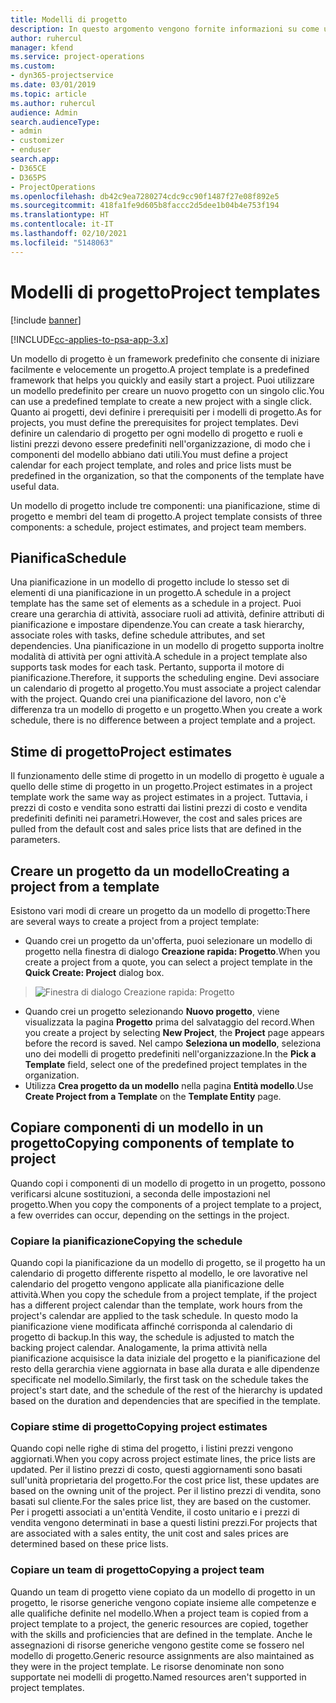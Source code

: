 ```yaml
---
title: Modelli di progetto
description: In questo argomento vengono fornite informazioni su come utilizzare modelli di progetto per una rapida configurazione dei progetti.
author: ruhercul
manager: kfend
ms.service: project-operations
ms.custom:
- dyn365-projectservice
ms.date: 03/01/2019
ms.topic: article
ms.author: ruhercul
audience: Admin
search.audienceType:
- admin
- customizer
- enduser
search.app:
- D365CE
- D365PS
- ProjectOperations
ms.openlocfilehash: db42c9ea7280274cdc9cc90f1487f27e08f892e5
ms.sourcegitcommit: 418fa1fe9d605b8faccc2d5dee1b04b4e753f194
ms.translationtype: HT
ms.contentlocale: it-IT
ms.lasthandoff: 02/10/2021
ms.locfileid: "5148063"
---
```

# <a name="project-templates"></a><span data-ttu-id="d11b0-103">Modelli di progetto</span><span class="sxs-lookup"><span data-stu-id="d11b0-103">Project templates</span></span> 

[!include [banner](../includes/psa-now-project-operations.md)]

[!INCLUDE[cc-applies-to-psa-app-3.x](../includes/cc-applies-to-psa-app-3x.md)]

<span data-ttu-id="d11b0-104">Un modello di progetto è un framework predefinito che consente di iniziare facilmente e velocemente un progetto.</span><span class="sxs-lookup"><span data-stu-id="d11b0-104">A project template is a predefined framework that helps you quickly and easily start a project.</span></span> <span data-ttu-id="d11b0-105">Puoi utilizzare un modello predefinito per creare un nuovo progetto con un singolo clic.</span><span class="sxs-lookup"><span data-stu-id="d11b0-105">You can use a predefined template to create a new project with a single click.</span></span> <span data-ttu-id="d11b0-106">Quanto ai progetti, devi definire i prerequisiti per i modelli di progetto.</span><span class="sxs-lookup"><span data-stu-id="d11b0-106">As for projects, you must define the prerequisites for project templates.</span></span> <span data-ttu-id="d11b0-107">Devi definire un calendario di progetto per ogni modello di progetto e ruoli e listini prezzi devono essere predefiniti nell'organizzazione, di modo che i componenti del modello abbiano dati utili.</span><span class="sxs-lookup"><span data-stu-id="d11b0-107">You must define a project calendar for each project template, and roles and price lists must be predefined in the organization, so that the components of the template have useful data.</span></span>

<span data-ttu-id="d11b0-108">Un modello di progetto include tre componenti: una pianificazione, stime di progetto e membri del team di progetto.</span><span class="sxs-lookup"><span data-stu-id="d11b0-108">A project template consists of three components: a schedule, project estimates, and project team members.</span></span>

## <a name="schedule"></a><span data-ttu-id="d11b0-109">Pianifica</span><span class="sxs-lookup"><span data-stu-id="d11b0-109">Schedule</span></span>

<span data-ttu-id="d11b0-110">Una pianificazione in un modello di progetto include lo stesso set di elementi di una pianificazione in un progetto.</span><span class="sxs-lookup"><span data-stu-id="d11b0-110">A schedule in a project template has the same set of elements as a schedule in a project.</span></span> <span data-ttu-id="d11b0-111">Puoi creare una gerarchia di attività, associare ruoli ad attività, definire attributi di pianificazione e impostare dipendenze.</span><span class="sxs-lookup"><span data-stu-id="d11b0-111">You can create a task hierarchy, associate roles with tasks, define schedule attributes, and set dependencies.</span></span> <span data-ttu-id="d11b0-112">Una pianificazione in un modello di progetto supporta inoltre modalità di attività per ogni attività.</span><span class="sxs-lookup"><span data-stu-id="d11b0-112">A schedule in a project template also supports task modes for each task.</span></span> <span data-ttu-id="d11b0-113">Pertanto, supporta il motore di pianificazione.</span><span class="sxs-lookup"><span data-stu-id="d11b0-113">Therefore, it supports the scheduling engine.</span></span> <span data-ttu-id="d11b0-114">Devi associare un calendario di progetto al progetto.</span><span class="sxs-lookup"><span data-stu-id="d11b0-114">You must associate a project calendar with the project.</span></span> <span data-ttu-id="d11b0-115">Quando crei una pianificazione del lavoro, non c'è differenza tra un modello di progetto e un progetto.</span><span class="sxs-lookup"><span data-stu-id="d11b0-115">When you create a work schedule, there is no difference between a project template and a project.</span></span>

## <a name="project-estimates"></a><span data-ttu-id="d11b0-116">Stime di progetto</span><span class="sxs-lookup"><span data-stu-id="d11b0-116">Project estimates</span></span>

<span data-ttu-id="d11b0-117">Il funzionamento delle stime di progetto in un modello di progetto è uguale a quello delle stime di progetto in un progetto.</span><span class="sxs-lookup"><span data-stu-id="d11b0-117">Project estimates in a project template work the same way as project estimates in a project.</span></span> <span data-ttu-id="d11b0-118">Tuttavia, i prezzi di costo e vendita sono estratti dai listini prezzi di costo e vendita predefiniti definiti nei parametri.</span><span class="sxs-lookup"><span data-stu-id="d11b0-118">However, the cost and sales prices are pulled from the default cost and sales price lists that are defined in the parameters.</span></span>

## <a name="creating-a-project-from-a-template"></a><span data-ttu-id="d11b0-119">Creare un progetto da un modello</span><span class="sxs-lookup"><span data-stu-id="d11b0-119">Creating a project from a template</span></span>
 
<span data-ttu-id="d11b0-120">Esistono vari modi di creare un progetto da un modello di progetto:</span><span class="sxs-lookup"><span data-stu-id="d11b0-120">There are several ways to create a project from a project template:</span></span>

- <span data-ttu-id="d11b0-121">Quando crei un progetto da un'offerta, puoi selezionare un modello di progetto nella finestra di dialogo **Creazione rapida: Progetto**.</span><span class="sxs-lookup"><span data-stu-id="d11b0-121">When you create a project from a quote, you can select a project template in the **Quick Create: Project** dialog box.</span></span>

> ![Finestra di dialogo Creazione rapida: Progetto](media/project-11.png)

- <span data-ttu-id="d11b0-123">Quando crei un progetto selezionando **Nuovo progetto**, viene visualizzata la pagina **Progetto** prima del salvataggio del record.</span><span class="sxs-lookup"><span data-stu-id="d11b0-123">When you create a project by selecting **New Project**, the **Project** page appears before the record is saved.</span></span> <span data-ttu-id="d11b0-124">Nel campo **Seleziona un modello**, seleziona uno dei modelli di progetto predefiniti nell'organizzazione.</span><span class="sxs-lookup"><span data-stu-id="d11b0-124">In the **Pick a Template** field, select one of the predefined project templates in the organization.</span></span>
- <span data-ttu-id="d11b0-125">Utilizza **Crea progetto da un modello** nella pagina **Entità modello**.</span><span class="sxs-lookup"><span data-stu-id="d11b0-125">Use **Create Project from a Template** on the **Template Entity** page.</span></span>

## <a name="copying-components-of-template-to-project"></a><span data-ttu-id="d11b0-126">Copiare componenti di un modello in un progetto</span><span class="sxs-lookup"><span data-stu-id="d11b0-126">Copying components of template to project</span></span>

<span data-ttu-id="d11b0-127">Quando copi i componenti di un modello di progetto in un progetto, possono verificarsi alcune sostituzioni, a seconda delle impostazioni nel progetto.</span><span class="sxs-lookup"><span data-stu-id="d11b0-127">When you copy the components of a project template to a project, a few overrides can occur, depending on the settings in the project.</span></span>

### <a name="copying-the-schedule"></a><span data-ttu-id="d11b0-128">Copiare la pianificazione</span><span class="sxs-lookup"><span data-stu-id="d11b0-128">Copying the schedule</span></span>

<span data-ttu-id="d11b0-129">Quando copi la pianificazione da un modello di progetto, se il progetto ha un calendario di progetto differente rispetto al modello, le ore lavorative nel calendario del progetto vengono applicate alla pianificazione delle attività.</span><span class="sxs-lookup"><span data-stu-id="d11b0-129">When you copy the schedule from a project template, if the project has a different project calendar than the template, work hours from the project's calendar are applied to the task schedule.</span></span> <span data-ttu-id="d11b0-130">In questo modo la pianificazione viene modificata affinché corrisponda al calendario di progetto di backup.</span><span class="sxs-lookup"><span data-stu-id="d11b0-130">In this way, the schedule is adjusted to match the backing project calendar.</span></span> <span data-ttu-id="d11b0-131">Analogamente, la prima attività nella pianificazione acquisisce la data iniziale del progetto e la pianificazione del resto della gerarchia viene aggiornata in base alla durata e alle dipendenze specificate nel modello.</span><span class="sxs-lookup"><span data-stu-id="d11b0-131">Similarly, the first task on the schedule takes the project's start date, and the schedule of the rest of the hierarchy is updated based on the duration and dependencies that are specified in the template.</span></span> 

### <a name="copying-project-estimates"></a><span data-ttu-id="d11b0-132">Copiare stime di progetto</span><span class="sxs-lookup"><span data-stu-id="d11b0-132">Copying project estimates</span></span> 

<span data-ttu-id="d11b0-133">Quando copi nelle righe di stima del progetto, i listini prezzi vengono aggiornati.</span><span class="sxs-lookup"><span data-stu-id="d11b0-133">When you copy across project estimate lines, the price lists are updated.</span></span> <span data-ttu-id="d11b0-134">Per il listino prezzi di costo, questi aggiornamenti sono basati sull'unità proprietaria del progetto.</span><span class="sxs-lookup"><span data-stu-id="d11b0-134">For the cost price list, these updates are based on the owning unit of the project.</span></span> <span data-ttu-id="d11b0-135">Per il listino prezzi di vendita, sono basati sul cliente.</span><span class="sxs-lookup"><span data-stu-id="d11b0-135">For the sales price list, they are based on the customer.</span></span> <span data-ttu-id="d11b0-136">Per i progetti associati a un'entità Vendite, il costo unitario e i prezzi di vendita vengono determinati in base a questi listini prezzi.</span><span class="sxs-lookup"><span data-stu-id="d11b0-136">For projects that are associated with a sales entity, the unit cost and sales prices are determined based on these price lists.</span></span>

### <a name="copying-a-project-team"></a><span data-ttu-id="d11b0-137">Copiare un team di progetto</span><span class="sxs-lookup"><span data-stu-id="d11b0-137">Copying a project team</span></span>

<span data-ttu-id="d11b0-138">Quando un team di progetto viene copiato da un modello di progetto in un progetto, le risorse generiche vengono copiate insieme alle competenze e alle qualifiche definite nel modello.</span><span class="sxs-lookup"><span data-stu-id="d11b0-138">When a project team is copied from a project template to a project, the generic resources are copied, together with the skills and proficiencies that are defined in the template.</span></span> <span data-ttu-id="d11b0-139">Anche le assegnazioni di risorse generiche vengono gestite come se fossero nel modello di progetto.</span><span class="sxs-lookup"><span data-stu-id="d11b0-139">Generic resource assignments are also maintained as they were in the project template.</span></span> <span data-ttu-id="d11b0-140">Le risorse denominate non sono supportate nei modelli di progetto.</span><span class="sxs-lookup"><span data-stu-id="d11b0-140">Named resources aren't supported in project templates.</span></span>
